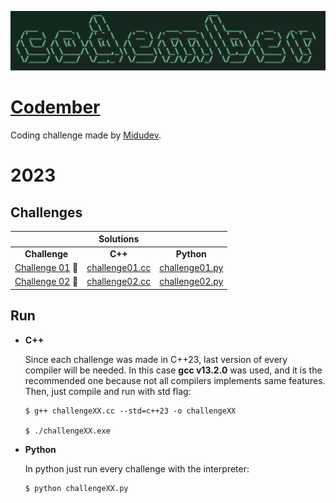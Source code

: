 

![Codember](./codember.png)

# [Codember](https://codember.dev)
Coding challenge made by [Midudev](https://github.com/midudev).

# 2023 

## Challenges


|                                |                      **Solutions**                |                                                      |
|:------------------------------:|:------------------------------------------------: |:---------------------------------------------------:	|
|        **Challenge**        	 |                        **C++**                    |                       **Python**                     |
| [Challenge 01](challenge01)  🦝| [challenge01.cc](challenge01/cpp/challenge01.cc)  | [challenge01.py](challenge01/python/challenge01.py)  |
| [Challenge 02](challenge02)  🦄| [challenge02.cc](challenge02/cpp/challenge02.cc)  | [challenge02.py](challenge02/python/challenge02.py)  |

## Run

- **C++**

    Since each challenge was made in C++23, last version of every compiler will be needed. In this case **gcc v13.2.0** was used, and it is the recommended one because not all compilers implements same features. Then, just compile and run with std flag:
     ```
    $ g++ challengeXX.cc --std=c++23 -o challengeXX

    $ ./challengeXX.exe
    ```
- **Python**

    In python just run every challenge with the interpreter:

    ```
    $ python challengeXX.py
    ```

